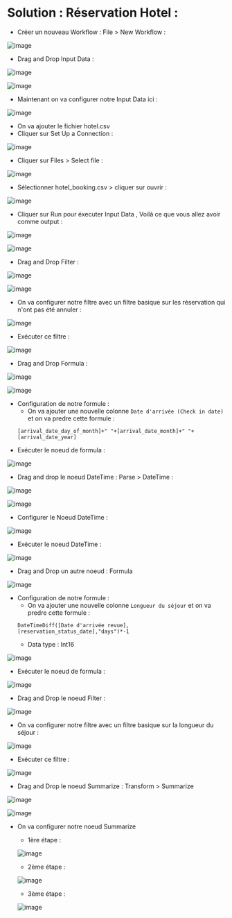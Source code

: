 # Solution : Réservation Hotel :

- Créer un nouveau Workflow : File > New Workflow :

![image](https://user-images.githubusercontent.com/123749462/225887830-b6b1f4e9-dab7-4de7-a07d-0cb17012dae7.png)

- Drag and Drop Input Data : 

![image](https://user-images.githubusercontent.com/123749462/225889061-946b85d5-7ee5-4c25-9111-35d751b4d766.png)

![image](https://user-images.githubusercontent.com/123749462/225889641-03cd003d-15ee-4f85-bed3-f2af19fffd71.png)

- Maintenant on va configurer notre Input Data ici : 

![image](https://user-images.githubusercontent.com/123749462/225890068-5ed47111-b975-4d47-bab5-adb7cbabb148.png)

- On va ajouter le fichier hotel.csv
- Cliquer sur Set Up a Connection : 

![image](https://user-images.githubusercontent.com/123749462/225891232-ce2f7df2-214a-4209-b62d-0045378a940f.png)

- Cliquer sur Files > Select file :

![image](https://user-images.githubusercontent.com/123749462/225898050-c26d8aff-4c59-4b44-acc0-58a297a3621b.png)


- Sélectionner hotel_booking.csv > cliquer sur ouvrir :

![image](https://user-images.githubusercontent.com/123749462/225898300-1d611080-5a1d-4cd3-bf60-6dfd4c2647ff.png)

- Cliquer sur Run pour éxecuter Input Data , Voilà ce que vous allez avoir comme output : 

![image](https://user-images.githubusercontent.com/123749462/225902097-ca0787a6-a501-4f60-bebc-b8c8b4633910.png)


![image](https://user-images.githubusercontent.com/123749462/225900590-dc149ea8-9bcd-48c9-83ec-303f39616648.png)

- Drag and Drop Filter : 

![image](https://user-images.githubusercontent.com/123749462/225903341-2e00af8d-bd8e-405e-a9a5-7dc0d0ce2cc3.png)

![image](https://user-images.githubusercontent.com/123749462/225906619-8c382864-100b-47bd-9c14-da598b36413f.png)


- On va configurer notre filtre avec un filtre basique sur les réservation qui n'ont  pas été annuler :

![image](https://user-images.githubusercontent.com/123749462/225912417-5f242a64-875e-4739-a474-140d8ffbdd1c.png)

- Exécuter ce filtre : 

![image](https://user-images.githubusercontent.com/123749462/225913012-304537e0-a280-4db8-bd3d-d76be8e48d78.png)

- Drag and Drop Formula : 

![image](https://user-images.githubusercontent.com/123749462/225916331-e469509e-85cc-46bc-b86a-a0d3f2bada81.png)

![image](https://user-images.githubusercontent.com/123749462/225916457-a0a958cd-89e9-41a3-a9ae-1fdb33c196df.png)

- Configuration de notre formule : 
  - On va ajouter une nouvelle colonne ``Date d'arrivée (Check in date)`` et on va predre cette formule : 
  ```
  [arrival_date_day_of_month]+" "+[arrival_date_month]+" "+[arrival_date_year]
  ```
- Exécuter le noeud de formula :

![image](https://user-images.githubusercontent.com/78825764/226331801-9f990ff3-292f-46b2-9091-e94275bc9189.png)

- Drag and drop le noeud DateTime : Parse > DateTime : 

![image](https://user-images.githubusercontent.com/123749462/226353469-50f01aa8-1f53-4ace-a97f-b0ae1dbc56f0.png)

![image](https://user-images.githubusercontent.com/123749462/226355559-2a149795-3b45-4448-acf4-de251a32b211.png)

- Configurer le Noeud DateTime : 

![image](https://user-images.githubusercontent.com/123749462/226358616-b9af9328-6be5-46c8-bc70-f0c28984f746.png)

- Exécuter le noeud DateTime :

![image](https://user-images.githubusercontent.com/123749462/226363365-e8d2803f-b2f3-4c55-a09f-0e81bfa0f6f9.png)

- Drag and Drop un autre noeud : Formula 

![image](https://user-images.githubusercontent.com/123749462/226363711-31079a14-9b82-4529-ae39-6458d6df3441.png)

- Configuration de notre formule : 
  - On va ajouter une nouvelle colonne ``Longueur du séjour`` et on va predre cette formule : 
  ```
  DateTimeDiff([Date d'arrivée revue],[reservation_status_date],"days")*-1
  ```
  - Data type : Int16

![image](https://user-images.githubusercontent.com/123749462/226473445-44484a03-6745-4000-9072-15b15d3280a3.png)

- Exécuter le noeud de formula :

![image](https://user-images.githubusercontent.com/123749462/226371791-b13bd0e7-6f53-490c-80c0-5c09b09dba6f.png)

- Drag and Drop le noeud Filter :

![image](https://user-images.githubusercontent.com/123749462/226372014-e79479b3-0b46-4942-8f21-150b5f311314.png)

- On va configurer notre filtre avec un filtre basique sur la longueur du séjour :

![image](https://user-images.githubusercontent.com/123749462/226494446-1406bd6b-9832-42a8-b7f8-f031d6b83484.png)

- Exécuter ce filtre : 

![image](https://user-images.githubusercontent.com/123749462/226375198-9e7e4234-a9fc-4aa6-bb21-0b8c2f5092ed.png)

- Drag and Drop le noeud Summarize : Transform > Summarize 

![image](https://user-images.githubusercontent.com/123749462/226377095-ba283b84-d015-46c0-91ed-10a56ecace7e.png)

![image](https://user-images.githubusercontent.com/123749462/226377410-aa288006-67de-4423-9da7-b18560a368b1.png)

- On va configurer notre noeud Summarize 
  - 1ère étape : 

  ![image](https://user-images.githubusercontent.com/123749462/226569953-2500c727-afd1-40a4-8b08-b6f339c01d1a.png)
  
  - 2ème étape : 

  ![image](https://user-images.githubusercontent.com/123749462/226570151-e27e3302-dcab-4a1e-be6a-500aa0439327.png)
  
  - 3ème étape :

  ![image](https://user-images.githubusercontent.com/123749462/226570322-8fc6787f-fa29-46b5-b1c5-4d6b0797c4d7.png)


 
